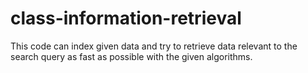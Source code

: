 # class-information-retrieval

This code can index given data and try to retrieve data relevant to the search query as fast as possible with the given algorithms.
